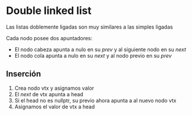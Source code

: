 # Double linked list

Las listas doblemente ligadas son muy similares a las simples ligadas

Cada nodo posee dos apuntadores:

- El nodo cabeza apunta a nulo en su *prev* y al siguiente nodo en su *next*
- El nodo cola apunta a nulo en su *next* y al nodo previo en su *prev*

## Inserción

1. Crea nodo vtx y asignamos valor
2. El *next* de vtx apunta a head
3. Si el head no es nullptr, su previo ahora apunta a al nuevo nodo vtx
4. Asignamos el valor de vtx a head

